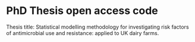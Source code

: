 # PhD Thesis open access code

Thesis title: Statistical modelling methodology for investigating risk factors of antimicrobial use and resistance: applied to UK dairy farms.

